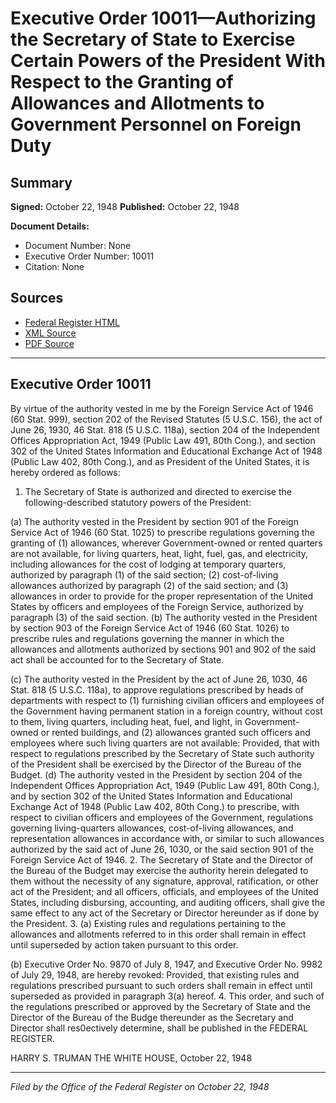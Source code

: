 # Executive Order 10011—Authorizing the Secretary of State to Exercise Certain Powers of the President With Respect to the Granting of Allowances and Allotments to Government Personnel on Foreign Duty

## Summary

**Signed:** October 22, 1948
**Published:** October 22, 1948

**Document Details:**
- Document Number: None
- Executive Order Number: 10011
- Citation: None

## Sources
- [Federal Register HTML](https://www.presidency.ucsb.edu/documents/executive-order-10011-authorizing-the-secretary-state-exercise-certain-powers-the)
- [XML Source](None)
- [PDF Source](None)

---

## Executive Order 10011

By virtue of the authority vested in me by the Foreign Service Act of 1946 (60 Stat. 999), section 202 of the Revised Statutes (5 U.S.C. 156), the act of June 26, 1930, 46 Stat. 818 (5 U.S.C. 118a), section 204 of the Independent Offices Appropriation Act, 1949 (Public Law 491, 80th Cong.), and section 302 of the United States Information and Educational Exchange Act of 1948 (Public Law 402, 80th Cong.), and as President of the United States, it is hereby ordered as follows:
1. The Secretary of State is authorized and directed to exercise the following-described statutory powers of the President:

(a) The authority vested in the President by section 901 of the Foreign Service Act of 1946 (60 Stat. 1025) to prescribe regulations governing the granting of (1) allowances, wherever Government-owned or rented quarters are not available, for living quarters, heat, light, fuel, gas, and electricity, including allowances for the cost of lodging at temporary quarters, authorized by paragraph (1) of the said section; (2) cost-of-living allowances authorized by paragraph (2) of the said section; and (3) allowances in order to provide for the proper representation of the United States by officers and employees of the Foreign Service, authorized by paragraph (3) of the said section.
(b) The authority vested in the President by section 903 of the Foreign Service Act of 1946 (60 Stat. 1026) to prescribe rules and regulations governing the manner in which the allowances and allotments authorized by sections 901 and 902 of the said act shall be accounted for to the Secretary of State.

(c) The authority vested in the President by the act of June 26, 1030, 46 Stat. 818 (5 U.S.C. 118a), to approve regulations prescribed by heads of departments with respect to (1) furnishing civilian officers and employees of the Government having permanent station in a foreign country, without cost to them, living quarters, including heat, fuel, and light, in Government-owned or rented buildings, and (2) allowances granted such officers and employees where such living quarters are not available: Provided, that with respect to regulations prescribed by the Secretary of State such authority of the President shall be exercised by the Director of the Bureau of the Budget.
(d) The authority vested in the President by section 204 of the Independent Offices Appropriation Act, 1949 (Public Law 491, 80th Cong.), and by section 302 of the United States Information and Educational Exchange Act of 1948 (Public Law 402, 80th Cong.) to prescribe, with respect to civilian officers and employees of the Government, regulations governing living-quarters allowances, cost-of-living allowances, and representation allowances in accordance with, or similar to such allowances authorized by the said act of June 26, 1030, or the said section 901 of the Foreign Service Act of 1946.
2. The Secretary of State and the Director of the Bureau of the Budget may exercise the authority herein delegated to them without the necessity of any signature, approval, ratification, or other act of the President; and all officers, officials, and employees of the United States, including disbursing, accounting, and auditing officers, shall give the same effect to any act of the Secretary or Director hereunder as if done by the President.
3. (a) Existing rules and regulations pertaining to the allowances and allotments referred to in this order shall remain in effect until superseded by action taken pursuant to this order.

(b) Executive Order No. 9870 of July 8, 1947, and Executive Order No. 9982 of July 29, 1948, are hereby revoked: Provided, that existing rules and regulations prescribed pursuant to such orders shall remain in effect until superseded as provided in paragraph 3(a) hereof.
4. This order, and such of the regulations prescribed or approved by the Secretary of State and the Director of the Bureau of the Budge thereunder as the Secretary and Director shall res0ectively determine, shall be published in the FEDERAL REGISTER.

HARRY S. TRUMAN
THE WHITE HOUSE,
October 22, 1948

---

*Filed by the Office of the Federal Register on October 22, 1948*
